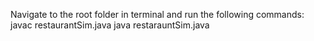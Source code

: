 Navigate to the root folder in terminal and run the following commands:
javac restaurantSim.java
java restarauntSim.java
